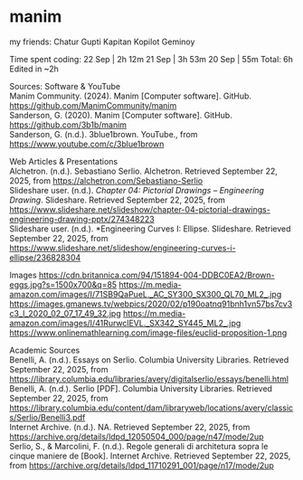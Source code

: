 # manim

my friends:
Chatur Gupti
Kapitan Kopilot
Geminoy

Time spent coding:
22 Sep | 2h 12m
21 Sep | 3h 53m
20 Sep | 55m
Total: 6h
Edited in ~2h

Sources:
Software & YouTube  
Manim Community. (2024). Manim [Computer software]. GitHub. https://github.com/ManimCommunity/manim  
Sanderson, G. (2020). Manim [Computer software]. GitHub. https://github.com/3b1b/manim  
Sanderson, G. (n.d.). 3blue1brown. YouTube., from https://www.youtube.com/c/3blue1brown  

Web Articles & Presentations  
Alchetron. (n.d.). Sebastiano Serlio. Alchetron. Retrieved September 22, 2025, from https://alchetron.com/Sebastiano-Serlio  
Slideshare user. (n.d.). *Chapter 04: Pictorial Drawings – Engineering Drawing*. Slideshare. Retrieved September 22, 2025, from https://www.slideshare.net/slideshow/chapter-04-pictorial-drawings-engineering-drawing-pptx/274348223  
Slideshare user. (n.d.). *Engineering Curves I: Ellipse. Slideshare. Retrieved September 22, 2025, from https://www.slideshare.net/slideshow/engineering-curves-i-ellipse/236828304  

Images
https://cdn.britannica.com/94/151894-004-DDBC0EA2/Brown-eggs.jpg?s=1500x700&q=85
https://m.media-amazon.com/images/I/71SB9QaPueL._AC_SY300_SX300_QL70_ML2_.jpg
https://images.gmanews.tv/webpics/2020/02/p190oatnq91bnh1vn57bs7cv3c3_l_2020_02_07_17_49_32.jpg
https://m.media-amazon.com/images/I/41RurwclEVL._SX342_SY445_ML2_.jpg
https://www.onlinemathlearning.com/image-files/euclid-proposition-1.png

Academic Sources  
Benelli, A. (n.d.). Essays on Serlio. Columbia University Libraries. Retrieved September 22, 2025, from https://library.columbia.edu/libraries/avery/digitalserlio/essays/benelli.html  
Benelli, A. (n.d.). Serlio [PDF]. Columbia University Libraries. Retrieved September 22, 2025, from https://library.columbia.edu/content/dam/libraryweb/locations/avery/classics/Serlio/Benelli3.pdf  
Internet Archive. (n.d.). NA. Retrieved September 22, 2025, from https://archive.org/details/ldpd_12050504_000/page/n47/mode/2up  
Serlio, S., & Marcolini, F. (n.d.). Regole generali di architetura sopra le cinque maniere de [Book]. Internet Archive. Retrieved September 22, 2025, from https://archive.org/details/ldpd_11710291_001/page/n17/mode/2up  
